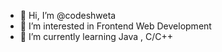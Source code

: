 - 👋 Hi, I’m @codeshweta 
- 👀 I’m interested in Frontend Web Development 
- 🌱 I’m currently learning Java , C/C++


<!---
codeshweta/codeshweta is a ✨ special ✨ repository because its `README.md` (this file) appears on your GitHub profile.
You can click the Preview link to take a look at your changes.
--->
